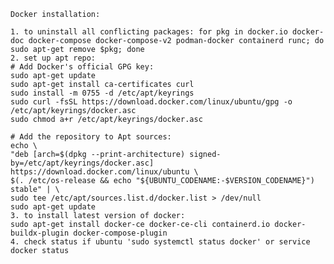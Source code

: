     Docker installation:

    1. to uninstall all conflicting packages: for pkg in docker.io docker-doc docker-compose docker-compose-v2 podman-docker containerd runc; do sudo apt-get remove $pkg; done
    2. set up apt repo:
    # Add Docker's official GPG key:
    sudo apt-get update
    sudo apt-get install ca-certificates curl
    sudo install -m 0755 -d /etc/apt/keyrings
    sudo curl -fsSL https://download.docker.com/linux/ubuntu/gpg -o /etc/apt/keyrings/docker.asc
    sudo chmod a+r /etc/apt/keyrings/docker.asc

    # Add the repository to Apt sources:
    echo \
    "deb [arch=$(dpkg --print-architecture) signed-by=/etc/apt/keyrings/docker.asc] https://download.docker.com/linux/ubuntu \
    $(. /etc/os-release && echo "${UBUNTU_CODENAME:-$VERSION_CODENAME}") stable" | \
    sudo tee /etc/apt/sources.list.d/docker.list > /dev/null
    sudo apt-get update
    3. to install latest version of docker:
    sudo apt-get install docker-ce docker-ce-cli containerd.io docker-buildx-plugin docker-compose-plugin
    4. check status if ubuntu 'sudo systemctl status docker' or service docker status


